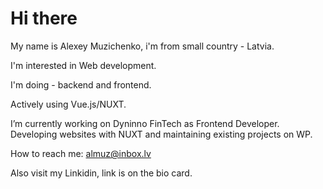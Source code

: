 # Hi there 

My name is Alexey Muzichenko, i'm from small country - Latvia. 

I'm interested in Web development.

I'm doing - backend and frontend. 

Actively using Vue.js/NUXT.

I’m currently working on Dyninno FinTech as Frontend Developer. Developing websites with NUXT and maintaining existing projects on WP.

How to reach me: almuz@inbox.lv

Also visit my Linkidin, link is on the bio card.
